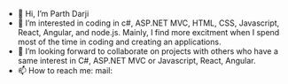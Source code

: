 - 👋 Hi, I’m Parth Darji
- 👀 I’m interested in coding in c#, ASP.NET MVC, HTML, CSS, Javascript, React, Angular, and node.js. Mainly, I find more excitment when I spend most of the time in coding and creating an applications. 
- 💞️ I’m looking forward to collaborate on projects with others who have a same interest in C#, ASP.NET MVC or Javascript, React, Angular.
- 📫 How to reach me: mail: 

<!---
Parth8825/Parth8825 is a ✨ special ✨ repository because its `README.md` (this file) appears on your GitHub profile.
You can click the Preview link to take a look at your changes.
--->
